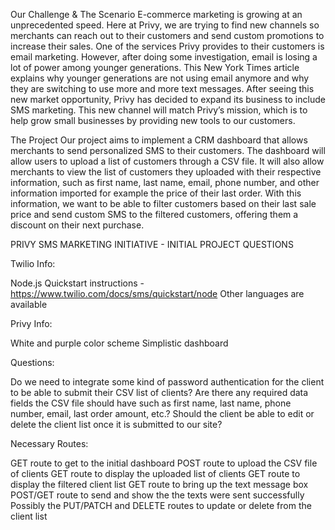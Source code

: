 Our Challenge & The Scenario
E-commerce marketing is growing at an unprecedented speed. Here at Privy, we are trying to find new
channels so merchants can reach out to their customers and send custom promotions to increase their sales.
One of the services Privy provides to their customers is email marketing. However, after doing some
investigation, email is losing a lot of power among younger generations. This New York Times article explains
why younger generations are not using email anymore and why they are switching to use more and more
text messages. After seeing this new market opportunity, Privy has decided to expand its business to include
SMS marketing. This new channel will match Privy’s mission, which is to help grow small businesses by
providing new tools to our customers.

The Project
Our project aims to implement a CRM dashboard that allows merchants to send personalized SMS to their
customers. The dashboard will allow users to upload a list of customers through a CSV file. It will also allow
merchants to view the list of customers they uploaded with their respective information, such as first name,
last name, email, phone number, and other information imported for example the price of their last order.
With this information, we want to be able to filter customers based on their last sale price and send custom
SMS to the filtered customers, offering them a discount on their next purchase.

PRIVY SMS MARKETING INITIATIVE - INITIAL PROJECT QUESTIONS

Twilio Info:

Node.js Quickstart instructions - https://www.twilio.com/docs/sms/quickstart/node
Other languages are available


Privy Info:

White and purple color scheme
Simplistic dashboard


Questions:

Do we need to integrate some kind of password authentication for the client to be able to submit their CSV list of clients?
Are there any required data fields the CSV file should have such as first name, last name, phone number, email, last order amount, etc.?
Should the client be able to edit or delete the client list once it is submitted to our site?


Necessary Routes:

GET route to get to the initial dashboard
POST route to upload the CSV file of clients
GET route to display the uploaded list of clients 
GET route to display the filtered client list
GET route to bring up the text message box
POST/GET route to send and show the the texts were sent successfully
Possibly the PUT/PATCH and DELETE routes to update or delete from the client list


